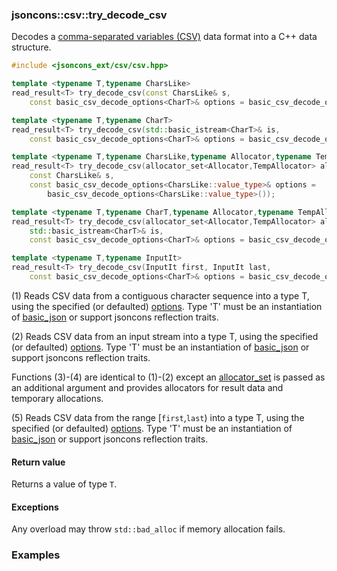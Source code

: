 ### jsoncons::csv::try_decode_csv

Decodes a [comma-separated variables (CSV)](https://en.wikipedia.org/wiki/Comma-separated_values) data format into a C++ data structure.

```cpp
#include <jsoncons_ext/csv/csv.hpp>

template <typename T,typename CharsLike>
read_result<T> try_decode_csv(const CharsLike& s, 
    const basic_csv_decode_options<CharT>& options = basic_csv_decode_options<CharT>()));     (1) (since 1.4.0)

template <typename T,typename CharT>
read_result<T> try_decode_csv(std::basic_istream<CharT>& is, 
    const basic_csv_decode_options<CharT>& options = basic_csv_decode_options<CharT>()));     (2) (since 1.4.0)

template <typename T,typename CharsLike,typename Allocator,typename TempAllocator>
read_result<T> try_decode_csv(allocator_set<Allocator,TempAllocator> alloc_set,
    const CharsLike& s,                                                                       (3) (since 1.4.0)
    const basic_csv_decode_options<CharsLike::value_type>& options = 
        basic_csv_decode_options<CharsLike::value_type>()); 

template <typename T,typename CharT,typename Allocator,typename TempAllocator>
read_result<T> try_decode_csv(allocator_set<Allocator,TempAllocator> alloc_set,
    std::basic_istream<CharT>& is,
    const basic_csv_decode_options<CharT>& options = basic_csv_decode_options<CharT>());      (4) (since 1.4.0)

template <typename T,typename InputIt>
read_result<T> try_decode_csv(InputIt first, InputIt last,
    const basic_csv_decode_options<CharT>& options = basic_csv_decode_options<CharT>()));     (5) (since 1.4.0)
```

(1) Reads CSV data from a contiguous character sequence into a type T, using the specified (or defaulted) [options](basic_csv_options.md). 
Type 'T' must be an instantiation of [basic_json](../basic_json.md) or support jsoncons reflection traits.

(2) Reads CSV data from an input stream into a type T, using the specified (or defaulted) [options](basic_csv_options.md). 
Type 'T' must be an instantiation of [basic_json](../basic_json.md) or support jsoncons reflection traits.

Functions (3)-(4) are identical to (1)-(2) except an [allocator_set](../allocator_set.md) is passed as an additional argument and
provides allocators for result data and temporary allocations.

(5) Reads CSV data from the range [`first`,`last`) into a type T, using the specified (or defaulted) [options](basic_csv_options.md). 
Type 'T' must be an instantiation of [basic_json](../basic_json.md) or support jsoncons reflection traits.

#### Return value

Returns a value of type `T`.

#### Exceptions

Any overload may throw `std::bad_alloc` if memory allocation fails.

### Examples


